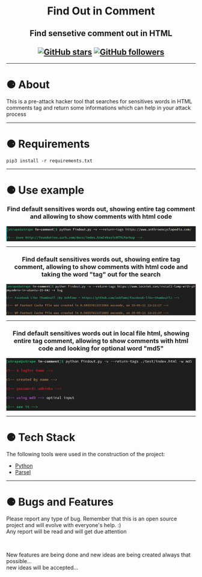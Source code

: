 <h1 align="center">Find Out in Comment</h1>
<h2 align="center" >
Find sensetive comment out in HTML<br><br>
    <a href="https://github.com/PabloEmidio/Findout-in-Comment/stargazers"><img alt="GitHub stars" src="https://img.shields.io/github/stars/PabloEmidio/Findout-in-Comment?style=social"></a>
    <a href="https://github.com/PabloEmidio"><img alt="GitHub followers" src="https://img.shields.io/github/followers/PabloEmidio?label=Follow%20me&style=social"></a>
</h2>

---

# ⚈ About
This is a pre-attack hacker tool that searches for sensitives words in HTML comments tag and return some informations which can help in your attack process

---

# ⚈ Requirements

```
pip3 install -r requirements.txt
```
---

# ⚈ Use example

<h3 align="center">Find default sensitives words out, showing entire tag comment and allowing to show comments with html code</h3>
<p align="center">

  <img align="center" src=".images/example_01.png"><br>
</p>

---

<h3 align="center">Find default sensitives words out, showing entire tag comment, allowing to show comments with html code and taking the word "tag" out for the search</h3>

<p align="center">
  <img align="center" src=".images/example_02.png"><br>
</p>

---

<h3 align="center">Find default sensitives words out in local file html, showing entire tag comment, allowing to show comments with html code and looking for optional word "md5"</h3>

<p align="center">
  <img align="center" src=".images/example_03.png"><br>
</p>


---


# ⚈ Tech Stack

The following tools were used in the construction of the project:

- [Python](https://www.python.org/)
- [Parsel](https://pypi.org/project/parsel/)

---

# ⚈ Bugs and Features
<p>
Please report any type of bug. Remember that this is an open source project and will evolve with everyone's help. :)<br>
Any report will be read and will get due attention
</p><br>
<p>
New features are being done and new ideas are being created always that possible...<br>
new ideas will be accepted...
</p>
